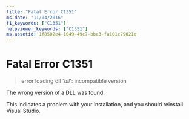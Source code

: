 ```yaml
---
title: "Fatal Error C1351"
ms.date: "11/04/2016"
f1_keywords: ["C1351"]
helpviewer_keywords: ["C1351"]
ms.assetid: 1f8502e4-1049-49c7-bbe3-fa101c79021e
---
```

# Fatal Error C1351

> error loading dll '*dll*': incompatible version

The wrong version of a DLL was found.

This indicates a problem with your installation, and you should reinstall Visual Studio.